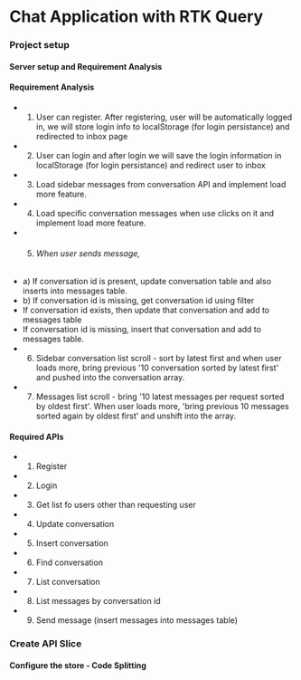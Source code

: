 # Chat Application with RTK Query

### Project setup

#### Server setup and Requirement Analysis

#### Requirement Analysis

- 1. User can register. After registering, user will be automatically logged in, we will store login info to localStorage (for login persistance) and redirected to inbox page
- 2. User can login and after login we will save the login information in localStorage (for login persistance) and redirect user to inbox
- 3. Load sidebar messages from conversation API and implement load more feature.
- 4. Load specific conversation messages when use clicks on it and implement load more feature.
- 5. ###### When user sends message,
- a) If conversation id is present, update conversation table and also inserts into messages table.
- b) If conversation id is missing, get conversation id using filter
- If conversation id exists, then update that conversation and add to messages table
- If conversation id is missing, insert that conversation and add to messages table.
- 6. Sidebar conversation list scroll - sort by latest first and when user loads more, bring previous '10 conversation sorted by latest first' and pushed into the conversation array.
- 7. Messages list scroll - bring '10 latest messages per request sorted by oldest first'. When user loads more, 'bring previous 10 messages sorted again by oldest first' and unshift into the array.

#### Required APIs

- 1. Register
- 2. Login
- 3. Get list fo users other than requesting user
- 4. Update conversation
- 5. Insert conversation
- 6. Find conversation
- 7. List conversation
- 8. List messages by conversation id
- 9. Send message (insert messages into messages table)

### Create API Slice

#### Configure the store - Code Splitting
